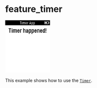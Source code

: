 # feature_timer

![screenshot](feature_timer_screenshot.png)

This example shows how to use the [`Timer`](https://developer.getpebble.com/docs/c/group___timer.html).
